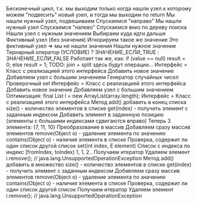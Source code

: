 Бесконечный цикл, т.к. мы выходим только когда нашли узел
к которому можем "подвесить" новый узел, и тогда мы выходим
по return
Мы нашли нужный узел, подвешиваем
Спускаемся "направо"
Мы нашли нужный узел
Спускаемся "налево"
Спускаемся вниз по дереву поиска
Нашли узел с нужным значением
Выбираем куда идти дальше
Фиктивный узел (без значения)
Игнорируем такое же значение
Это фиктивный узел => мы не нашли значения
Нашли нужное значение
Тернарный оператор
(УСЛОВИЕ) ? ЗНАЧЕНИЕ_ЕСЛИ_TRUE : ЗНАЧЕНИЕ_ЕСЛИ_FALSE
Работает так же, как:
if (value == null)
result = 0;
else
result = 1;
TODO: join + split
здесь будут операции...
Интерфейс =  Класс с реализацией этого интерфейса
Добавить новое значение
Добавляем узел с большим значением
Генератор случайных чисел
Проверочный set
Интерфейс =  Класс с реализацией этого интерфейса
Добавить новое значение
Добавляем узел с большим значением
Оптимизация: final List<T> l = new ArrayList<T>(array.length);
Интерфейс =  Класс с реализацией этого интерфейса
Метод add() добавить в конец списка
size() - количество элементов в списке
get(index) - получить элемент с заданным индексом
Добавить элемент в заданнную позицию (элементы с большими индексами сдвигаются вправо)
Теперь 3 элемента: {7, 11, 10}
Преобразование в массив
Добавляем сразу массив элементов
remove(Object o) - удаление элемента по значению
contains(Object o) - наличия элемента в списке
Проверка, содержит ли один список другой список
set(int index, E element)
Список с индекса по индекс [fromIndex, toIndex)
1, 1, 2..
Получаем итератор
Удаляем элемент
i.remove(); // java.lang.UnsupportedOperationException
Метод add() добавить в множество
size() - количество элементов в списке
get(index) - получить элемент с заданным индексом
Добавляем сразу массив элементов
remove(Object o) - удаление элемента по значению
contains(Object o) - наличия элемента в списке
Проверка, содержит ли один список другой список
Получаем итератор
Удаляем элемент
i.remove(); // java.lang.UnsupportedOperationException
